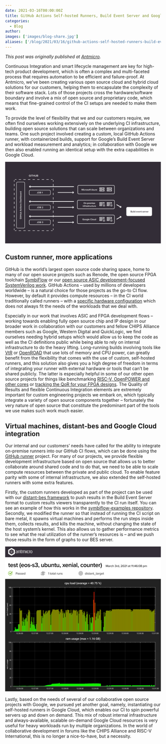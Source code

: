 ```yaml
---
date: 2021-03-16T00:00:00Z
title: GitHub Actions Self-hosted Runners, Build Event Server and Google Cloud
categories:
  - Blog
author:
images: ['images/blog-share.jpg']
aliases: ['/blog/2021/03/16/github-actions-self-hosted-runners-build-event-server-and-google-cloud/']
---
```


*This post was originally published at [Antmicro](https://antmicro.com/blog/2021/03/github-actions-self-hosted-runners/).*

Continuous Integration and smart lifecycle management are key for high-tech product development, which is often a complex and multi-faceted process that requires automation to be efficient and failure-proof. At Antmicro, we’ve been creating various open source cloud and hybrid cloud solutions for our customers, helping them to encapsulate the complexity of their software stack. Lots of those projects cross the hardware/software boundary and involve a mix of open source and proprietary code, which means that fine-grained control of the CI setups are needed to make them work.

To provide the level of flexibility that we and our customers require, we often find ourselves working extensively on the underlying CI infrastructure, building open source solutions that can scale between organizations and teams. One such project involved creating a custom, local GitHub Actions runner, with containerized builds, support for Google’s Build Event Server and workload measurement and analytics; in collaboration with Google we then also enabled running an identical setup with the extra capabilities in Google Cloud.

![Self-hosted runner diagram](self-hosted-runners.png)

## Custom runner, more applications

GitHub is the world’s largest open source code sharing space, home to many of our open source projects such as Renode, the open source FPGA toolchain [SymbiFlow](https://github.com/SymbiFlow) or our [open source ASIC development-focused SystemVerilog work](https://antmicro.com/blog/2020/12/ibex-support-in-verilator-yosys-via-uhdm-surelog/). GitHub Actions – used by millions of developers worldwide – is a natural choice for those projects as the go-to CI flow. However, by default it provides compute resources – in the CI world traditionally called runners – with a [specific hardware configuration](https://docs.github.com/en/actions/using-github-hosted-runners/about-github-hosted-runners#supported-runners-and-hardware-resources) which does not always fit the needs of the workloads that we deal with.

Especially in our work that involves ASIC and FPGA development flows – working towards enabling fully open source chip and IP design in our broader work in collaboration with our customers and fellow CHIPS Alliance members such as Google, Western Digital and QuickLogic, we find ourselves needing hybrid setups which would allow us to keep the code as well as the CI definitions public while being able to rely on internal infrastructure to do the heavy lifting. Long-running builds involving tools like [VtR](https://verilogtorouting.org/) or [OpenROAD](https://github.com/The-OpenROAD-Project/OpenROAD) that use lots of memory and CPU power, can greatly benefit from the flexibility that comes with the use of custom, self-hosted runners, and this solution also gives you a high degree of freedom in terms of integrating your runner with external hardware or tools that can’t be shared publicly. The latter is especially helpful in some of our other open source projects for things like benchmarking [RISC-V, OpenPOWER and other cores](https://antmicro.com/blog/2020/09/automatic-cpu-testing-with-embench/) or [tracking the QoR for your FPGA designs](https://github.com/SymbiFlow/fpga-tool-perf). The Quality of Results and flexible Continuous Integration elements are extremely important for custom engineering projects we embark on, which typically integrate a variety of open source components together – fortunately the very nature of open source that constitute the predominant part of the tools we use makes such work much easier.

## Virtual machines, distant-bes and Google Cloud integration

Our internal and our customers’ needs have called for the ability to integrate on-premise runners into our GitHub CI flows, which can be done using the [GitHub runner](https://github.com/actions/runner) project. For many of our projects, we provide flexible development infrastructure based on open source that allows us to better collaborate around shared code and to do that, we need to be able to scale compute resources between the private and public cloud. To enable feature parity with some of internal infrastructure, we also extended the self-hosted runners with some extra features.

Firstly, the custom runners developed as part of the project can be used with our [distant-bes framework](https://antmicro.com/blog/2021/01/viewing-sharing-test-results-with-distant-bes-client/) to push results in the Build Event Server format to custom results viewers transparently to the CI run itself. You can see an example of how this works in the [symbiflow-examples repository](https://github.com/SymbiFlow/symbiflow-examples). Secondly, we modified the runner so that instead of running the CI script on bare metal, it spawns virtual machines and performs the run steps inside them, collects results, and kills the machine, without changing the state of the host system’s kernel. This also allows us to gather performance metrics to see what the real utilization of the runner’s resources is – and we push those results in the form of graphs to our BES server.

![Runner's resource utilization](resource-usage.png)

Lastly, based on the needs of several of our collaborative open source projects with Google, we pursued yet another goal, namely, instantiating our self-hosted runners in Google Cloud, which enables our CI to spin powerful servers up and down on demand. This mix of robust internal infrastructure and always-available, scalable on-demand Google Cloud resources is very useful for heavy workloads run by multiple organizations. In the world of collaborative development in forums like the CHIPS Alliance and RISC-V International, this is no longer a nice-to-have, but a necessity.